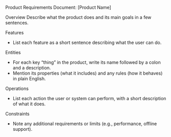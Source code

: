 Product Requirements Document: [Product Name]

Overview
Describe what the product does and its main goals in a few sentences.

Features
- List each feature as a short sentence describing what the user can do.

Entities
- For each key “thing” in the product, write its name followed by a colon and a description.
- Mention its properties (what it includes) and any rules (how it behaves) in plain English.

Operations
- List each action the user or system can perform, with a short description of what it does.

Constraints
- Note any additional requirements or limits (e.g., performance, offline support).